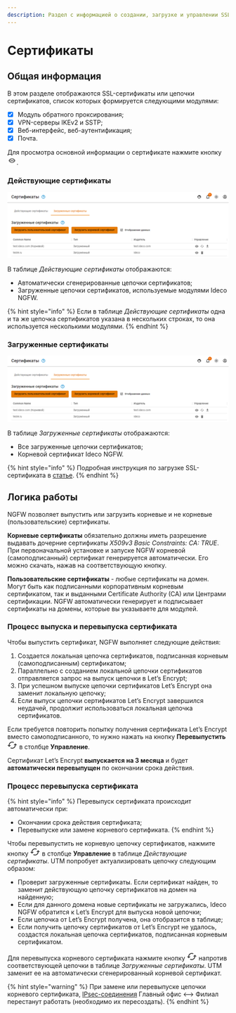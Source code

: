 ```yaml
---
description: Раздел с информацией о создании, загрузке и управлении SSL-сертификатами. Они необходимы, чтобы веб-ресурс работал по защищенному протоколу HTTPS, а браузер не выдавал ошибку безопасности.
---
```


# Сертификаты

## Общая информация

В этом разделе отображаются SSL-сертификаты или цепочки сертификатов, список которых формируется следующими модулями:

* [x] Модуль обратного проксирования;
* [x] VPN-серверы IKEv2 и SSTP;
* [x] Веб-интерфейс, веб-аутентификация;
* [x] Почта.

Для просмотра основной информации о сертификате нажмите кнопку ![](../../../.gitbook/assets/icon-eye.png).

### Действующие сертификаты

![](../../../.gitbook/assets/certificates1.png)

В таблице _Действующие сертификаты_ отображаются:
* Автоматически сгенерированные цепочки сертификатов; 
* Загруженные цепочки сертификатов, используемые модулями Ideco NGFW.

{% hint style="info" %}
Если в таблице _Действующие сертификаты_ одна и та же цепочка сертификатов указана в нескольких строках, то она используется несколькими модулями.
{% endhint %}

### Загруженные сертификаты

![](../../../.gitbook/assets/certificates1.png)

В таблице _Загруженные сертификаты_ отображаются:
* Все загруженные цепочки сертификатов;
* Корневой сертификат Ideco NGFW.

{% hint style="info" %}
Подробная инструкция по загрузке SSL-сертификата в [статье](upload-ssl-certificate-to-server.md).
{% endhint %}

## Логика работы

NGFW позволяет выпустить или загрузить корневые и не корневые (пользовательские) сертификаты. 

**Корневые сертификаты** обязательно должны иметь разрешение выдавать дочерние сертификаты *X509v3 Basic Constraints: CA: TRUE*. При первоначальной установке и запуске NGFW корневой (самоподписанный) сертификат генерируется автоматически. Его можно скачать, нажав на соответствующую кнопку.

**Пользовательские сертификаты** - любые сертификаты на домен. Могут быть как подписанными корпоративным корневым сертификатом, так и выданными Certificate Authority (CA) или Центрами сертификации. NGFW автоматически генерирует и подписывает сертификаты на домены, которые вы указываете для модулей. 

### Процесс выпуска и перевыпуска сертификата

Чтобы выпустить сертификат, NGFW выполняет следующие действия: 

1. Создается локальная цепочка сертификатов, подписанная корневым (самоподписанным) сертификатом;
2. Параллельно с созданием локальной цепочки сертификатов отправляется запрос на выпуск цепочки в Let’s Encrypt;
3. При успешном выпуске цепочки сертификатов Let’s Encrypt она заменит локальную цепочку;
4. Если выпуск цепочки сертификатов Let’s Encrypt завершился неудачей, продолжит использоваться локальная цепочка сертификатов.

Если требуется повторить попытку получения сертификата Let’s Encrypt вместо самоподписанного, то нужно нажать на кнопку **Перевыпустить** ![](../../../.gitbook/assets/icon-re-release.png) в столбце **Управление**.

Сертификат Let’s Encrypt **выпускается на 3 месяца** и будет **автоматически перевыпущен** по окончании срока действия.

### Процесс перевыпуска сертификата

{% hint style="info" %}
Перевыпуск сертификата происходит автоматически при:

* Окончании срока действия сертификата;
* Перевыпуске или замене корневого сертификата.
{% endhint %}

Чтобы перевыпустить не корневую цепочку сертификатов, нажмите кнопку ![](../../../.gitbook/assets/icon-re-release.png) в столбце **Управление** в таблице _Действующие сертификаты_. UTM попробует актуализировать цепочку следующим образом:

* Проверит загруженные сертификаты. Если сертификат найден, то заменит действующую цепочку сертификатов на домен на найденную;
* Если для данного домена новые сертификаты не загружались, Ideco NGFW обратится к Let’s Encrypt для выпуска новой цепочки;
* Если цепочка от Let’s Encrypt получена, она отобразится в таблице;
* Если получить цепочку сертификатов от Let’s Encrypt не удалось, создастся локальная цепочка сертификатов, подписанная корневым сертификатом.

Для перевыпуска корневого сертификата нажмите кнопку ![](../../../.gitbook/assets/icon-re-release.png) напротив соответствующей цепочки в таблице _Загруженные сертификаты_. UTM заменит ее на автоматически сгенерированный корневой сертификат.

{% hint style="warning" %}
При замене или перевыпуске цепочки корневого сертификата, [IPsec-соединения](../ipsec/branch-office-and-main-office.md) Главный офис <–> Филиал перестанут работать (необходимо их пересоздать).
{% endhint %}
